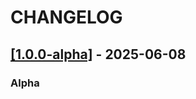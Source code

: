 # CHANGELOG

## [[1.0.0-alpha]](https://github.com/potikot/UniTalks/tree/v1.0.0-alpha) - 2025-06-08
### Alpha